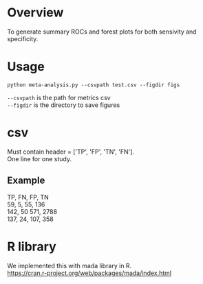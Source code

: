# Overview
To generate summary ROCs and forest plots for both sensivity and specificity.

# Usage
`python meta-analysis.py --csvpath test.csv --figdir figs`

`--csvpath` is the path for metrics csv  
`--figdir` is the directory to save figures

# csv
Must contain header = ['TP', 'FP', 'TN', 'FN'].  
One line for one study.
## Example  
TP, FN, FP, TN  
59, 5, 55, 136  
142, 50	571, 2788  
137, 24, 107, 358  

# R library
We implemented this with mada library in R.  
https://cran.r-project.org/web/packages/mada/index.html
